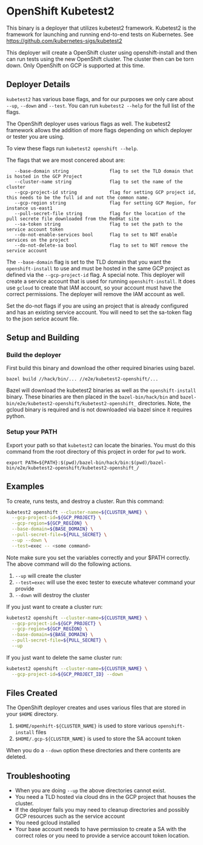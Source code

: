 # OpenShift Kubetest2

This binary is a deployer that utilizes kubetest2 framework.
Kubetest2 is the framework for launching and running end-to-end tests on Kubernetes.
See https://github.com/kubernetes-sigs/kubetest2

This deployer will create a OpenShift cluster using openshift-install and then can
run tests using the new OpenShift cluster.  The cluster then can be torn down.
Only OpenShift on GCP is supported at this time.



## Deployer Details

`kubetest2` has various base flags, and for our purposes we only care about `--up`, `--down` and `--test`.
You can run `kubetest2 --help` for the full list of the flags. 

The OpenShift deployer uses various flags as well. The kubetest2 framework allows the addition of
more flags depending on which deployer or tester you are using.

To view these flags run `kubetest2 openshift --help`.

The flags that we are most concered about are:

```console
   --base-domain string               flag to set the TLD domain that is hosted in the GCP Project
   --cluster-name string              flag to set the name of the cluster
   --gcp-project-id string            flag for setting GCP project id, this needs to be the full id and not the common name.
   --gcp-region string                flag for setting GCP Region, for instance us-east1
   --pull-secret-file string          flag for the location of the pull secrete file downloaded from the RedHat site
   --sa-token string                  flag to set the path to the service account token
   --do-not-enable-services bool      flag to set to NOT enable services on the project
   --do-not-delete-sa bool            flag to set to NOT remove the service account
```

The `--base-domain` flag is set to the TLD domain that you want the `openshift-install` to use and must be hosted
in the same GCP project as defined via the `--gcp-project-id` flag.
A special note.  This deployer will create a service account that is used for running `openshift-install`. It does
use `gcloud` to create that IAM account, so your account must have the correct permissions.
The deployer will remove the IAM account as well.

Set the do-not flags if you are using an project that is already configured and has an existing service account. You will
need to set the sa-token flag to the json serice acount file.

## Setup and Building

### Build the deployer

First build this binary and download the other required binaries using bazel.

```console
bazel build //hack/bin/... //e2e/kubetest2-openshift/...
```

Bazel will download the kubetest2 binaries as well as the `openshift-install` binary.
These binaries are then placed in the `bazel-bin/hack/bin` and `bazel-bin/e2e/kubetest2-openshift/kubetest2-openshift_`
directories. Note, the gcloud binary is required and is not downloaded via bazel since it requires python.

### Setup your PATH

Export your path so that `kubetest2` can locate the binaries. You must do this command from the root
directory of this project in order for `pwd` to work.

```console
export PATH=${PATH}:$(pwd)/bazel-bin/hack/bin:$(pwd)/bazel-bin/e2e/kubetest2-openshift/kubetest2-openshift_/
```

## Examples

To create, runs tests, and destroy a cluster. Run this command:

```bash
kubetest2 openshift --cluster-name=${CLUSTER_NAME} \
  --gcp-project-id=${GCP_PROJECT} \
  --gcp-region=${GCP_REGION} \
  --base-domain=${BASE_DOMAIN} \
  --pull-secret-file=${PULL_SECRET} \
  --up --down \
  --test=exec -- <some command>
```

Note make sure you set the variables correctly and your $PATH correctly.
The above command will do the following actions.

1. `--up` will create the cluster
1. `--test=exec` will use the exec tester to execute whatever command your provide
1. `--down` will destroy the cluster

If you just want to create a cluster run:

```bash
kubetest2 openshift --cluster-name=${CLUSTER_NAME} \
  --gcp-project-id=${GCP_PROJECT} \
  --gcp-region=${GCP_REGION} \
  --base-domain=${BASE_DOMAIN} \
  --pull-secret-file=${PULL_SECRET} \
  --up
```

If you just want to delete the same cluster run:

```bash
kubetest2 openshift --cluster-name=${CLUSTER_NAME} \
  --gcp-project-id=${GCP_PROJECT_ID} --down
```

## Files Created

The OpenShift deployer creates and uses various files that are stored in your `$HOME` directory.

1. `$HOME/openhift-${CLUSTER_NAME}` is used to store various `openshift-install` files
1. `$HOME/.gcp-${CLUSTER_NAME}` is used to store the SA account token

When you do a `--down` option these directories and there contents are deleted.

## Troubleshooting

- When you are doing `--up` the above directories cannot exist.
- You need a TLD hosted via cloud dns in the GCP project that houses the cluster.
- If the deployer fails you may need to cleanup directories and possibly GCP resources such as the service account
- You need gcloud installed
- Your base account needs to have permission to create a SA with the correct roles or you need to provide a service account token location.

